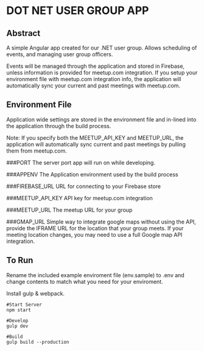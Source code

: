 # DOT NET USER GROUP APP
 
## Abstract ##

A simple Angular app created for our .NET user group.  Allows scheduling of events, and managing user group officers.

Events will be managed through the application and stored in Firebase, unless information is provided for meetup.com integration.  If you setup your environment file with meetup.com integration info, the application will automatically sync your current and past meetings with meetup.com.  

## Environment File ##
Application wide settings are stored in the environment file and in-lined into the application through the build process. 

Note: If you specify both the MEETUP_API\_KEY and MEETUP_URL, the application will automatically sync current and past meetings by pulling them from meetup.com.

###PORT
The server port app will run on while developing.

###APPENV
The Application environment used by the build process

###FIREBASE_URL
URL for connecting to your Firebase store

###MEETUP_API\_KEY
API key for meetup.com integration

###MEETUP_URL
The meetup URL for your group

###GMAP_URL
Simple way to integrate google maps without using the API, provide the IFRAME URL for the location that your group meets.  If your meeting location changes, you may need to use a full Google map API integration. 

## To Run ##
Rename the included example enviroment file (env.sample) to .env and change contents to match what you need for your enviroment.

Install gulp & webpack. 

    #Start Server
    npm start
    
    #Develop
    gulp dev

    #Build 
    gulp build --production